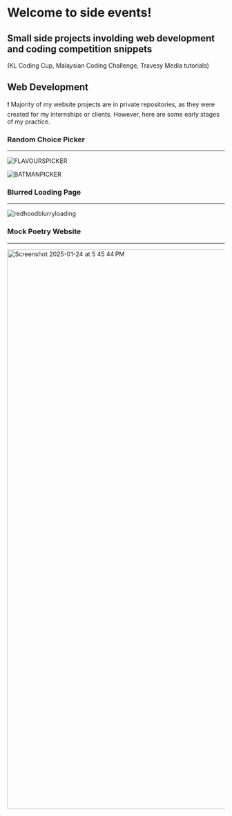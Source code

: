 <h1 align="left"> Welcome to side events! </h1> 

<h2 align="left"> Small side projects involding web development and coding competition snippets </h2>
<p align="left">(KL Coding Cup, Malaysian Coding Challenge, Travesy Media tutorials)</p>



<h2 align="left"> Web Development </h2> 

❗ Majority of my website projects are in private repositories, as they were created for my internships or clients. However, here are some early stages of my practice.






<h3 align="left">Random Choice Picker</h3>

---


![FLAVOURSPICKER](https://github.com/user-attachments/assets/94cb7dfb-617b-4d89-9948-8e39a6abf606)

![BATMANPICKER](https://github.com/user-attachments/assets/ff0f5bd8-ff7f-4cfd-bfc4-06f904364424)

<h3 align="left">Blurred Loading Page</h3>

---

![redhoodblurryloading](https://github.com/user-attachments/assets/903ff76d-c934-4ed9-96e9-20cc65726324)


<h3 align="left">Mock Poetry Website</h3>

---

<img width="1297" alt="Screenshot 2025-01-24 at 5 45 44 PM" src="https://github.com/user-attachments/assets/740f3f91-ae39-4ba2-8be7-6b1ca9656a3c" />



